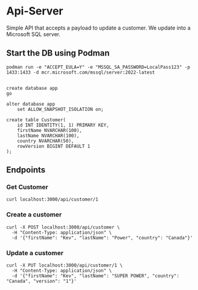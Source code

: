 # Api-Server

Simple API that accepts a payload to update a customer. We update into a Microsoft SQL server.

## Start the DB using Podman

```shell
podman run -e "ACCEPT_EULA=Y" -e "MSSQL_SA_PASSWORD=LocalPass123" -p 1433:1433 -d mcr.microsoft.com/mssql/server:2022-latest
```

```tsql

create database app
go

alter database app
    set ALLOW_SNAPSHOT_ISOLATION on;

create table Customer(
    id INT IDENTITY(1, 1) PRIMARY KEY,
    firstName NVARCHAR(100),
    lastName NVARCHAR(100),
    country NVARCHAR(50),
    rowVersion BIGINT DEFAULT 1
);
```

## Endpoints

### Get Customer

```shell
curl localhost:3000/api/customer/1
```

### Create a customer

```shell
curl -X POST localhost:3000/api/customer \
  -H "Content-Type: application/json" \
  -d '{"firstName": "Kev", "lastName": "Power", "country": "Canada"}'
```

### Update a customer

```shell
curl -X PUT localhost:3000/api/customer/1 \
  -H "Content-Type: application/json" \
  -d '{"firstName": "Kev", "lastName": "SUPER POWER", "country": "Canada", "version": "1"}'
```
